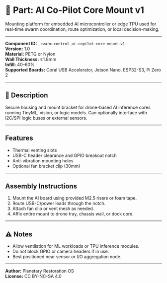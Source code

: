# 🤖 Part: AI Co-Pilot Core Mount v1

Mounting platform for embedded AI microcontroller or edge TPU used for real-time swarm coordination, route optimization, or local decision-making.

---

**Component ID:** `_swarm-control_ai-copilot-core-mount-v1`  
**Version:** 1.0  
**Material:** PETG or Nylon  
**Wall Thickness:** ≥1.8mm  
**Infill:** 40–60%  
**Supported Boards:** Coral USB Accelerator, Jetson Nano, ESP32-S3, Pi Zero 2

---

## 🔧 Description

Secure housing and mount bracket for drone-based AI inference cores running TinyML, vision, or logic models. Can optionally interface with I2C/SPI logic buses or external sensors.

---

## Features

- Thermal venting slots
- USB-C header clearance and GPIO breakout notch
- Anti-vibration mounting holes
- Optional fan bracket clip (30mm)

---

## Assembly Instructions

1. Mount the AI board using provided M2.5 risers or foam tape.
2. Route USB-C/power leads through the notch.
3. Attach fan clip or vent mesh as needed.
4. Affix entire mount to drone tray, chassis wall, or dock core.

---

## ⚠️ Notes

- Allow ventilation for ML workloads or TPU inference modules.
- Do not block GPIO or camera headers if in use.
- Best positioned near sensor or I/O aggregation node.

---

**Author:** Planetary Restoration OS  
**License:** CC BY-NC-SA 4.0  
